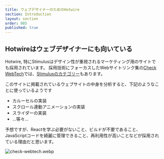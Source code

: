 ```yaml
---
title: ウェブデザイナーのためのHotwire
section: Introduction
layout: section
order: 005
published: true
---
```


## Hotwireはウェブデザイナーにも向いている

Hotwire, 特にStimulusはデザイン性が重視されるマーケティング用のサイトでも採用されています。 採用技術にフォーカスしたWebサイトリンク集の[Check WebTech](https://cwt.jp/)では、[Stimulusのカテゴリー](https://cwt.jp/category/292/1)もあります。

このサイトに掲載されているウェブサイトの中身を分析すると、下記のようなことに使っているようです

* カルーセルの実装
* スクロール連動アニメーションの実装
* スライダーの実装
* ...等々...

予想ですが、Reactを学ぶ必要がないこと、ビルドが不要であること、JavaScriptコードを綺麗に管理できること、再利用性が高いことなどが採用されている理由だと思います。

![check-webtech.webp](content_images/check-webtech.webp)
